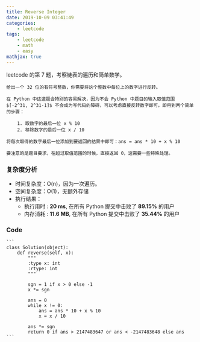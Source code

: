```yaml
---
title: Reverse Integer
date: 2019-10-09 03:41:49
categories:
    - leetcode
tags: 
    - leetcode
    - math
    - easy
mathjax: true
---
```


leetcode 的第 7 题，考察链表的遍历和简单数学。

    给出一个 32 位的有符号整数，你需要将这个整数中每位上的数字进行反转。

<!-- more -->

    在 Python 中这道题会特别的容易解决，因为不会 Python 中题目的输入取值范围 $[-2^31, 2^31-1]$ 不会成为写代码的障碍，可以考虑直接反转数字即可，即用到两个简单的步骤：

        1. 取数字的最后一位 x % 10
        2. 移除数字的最后一位 x / 10

    将每次取得的数字最后一位添加到要返回的结果中即可：ans = ans * 10 + x % 10

    要注意的是题目要求，在超过取值范围的时候，直接返回 0，这需要一些特殊处理。

### 复杂度分析

- 时间复杂度：O(n)，因为一次遍历。
- 空间复杂度：O(1)，无额外存储
- 执行结果：
  - 执行用时 : **20 ms**, 在所有 Python 提交中击败了 **89.15%** 的用户
  - 内存消耗 : **11.6 MB**, 在所有 Python 提交中击败了 **35.44%** 的用户

### Code

    ```
    class Solution(object):
        def reverse(self, x):
            """
            :type x: int
            :rtype: int
            """

            sgn = 1 if x > 0 else -1
            x *= sgn

            ans = 0
            while x != 0:
                ans = ans * 10 + x % 10
                x = x / 10

            ans *= sgn
            return 0 if ans > 2147483647 or ans < -2147483648 else ans
    ```
